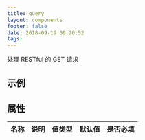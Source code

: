 ```yaml
---
title: query
layout: components
footer: false
date: 2018-09-19 09:20:52
tags:
---
```


处理 RESTful 的 GET 请求

## 示例



## 属性

| 名称   | 说明     | 值类型   | 默认值 | 是否必填 |
| ------ | -------- | -------- | ------ | -------- |



